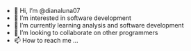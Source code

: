 - 👋 Hi, I’m @dianaluna07
- 👀 I’m interested in software development
- 🌱 I’m currently learning analysis and software development
- 💞️ I’m looking to collaborate on other programmers
- 📫 How to reach me ...

<!---
dianaluna07/dianaluna07 is a ✨ special ✨ repository because its `README.md` (this file) appears on your GitHub profile.
You can click the Preview link to take a look at your changes.
--->
